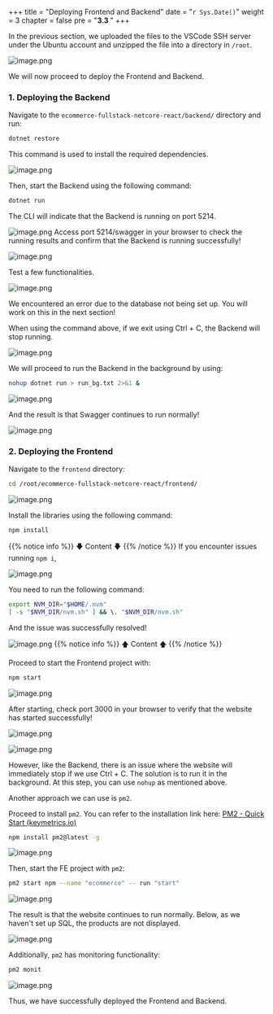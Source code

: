 +++
title = "Deploying Frontend and Backend"
date = "`r Sys.Date()`" 
weight = 3
chapter = false
pre = "<b>3.3 </b>"
+++

In the previous section, we uploaded the files to the VSCode SSH server under the Ubuntu account and unzipped the file into a directory in `/root`.

![image.png](/images/3-implementproject/3.3-febe/image.png?featherlight=false&width=60pc)

We will now proceed to deploy the Frontend and Backend.

### 1. Deploying the Backend

Navigate to the `ecommerce-fullstack-netcore-react/backend/` directory and run:

```bash
dotnet restore
```

This command is used to install the required dependencies.

![image.png](/images/3-implementproject/3.3-febe/image1.png?featherlight=false&width=60pc)

Then, start the Backend using the following command:

```bash
dotnet run
```

The CLI will indicate that the Backend is running on port 5214.

![image.png](/images/3-implementproject/3.3-febe/image2.png?featherlight=false&width=60pc)
Access port 5214/swagger in your browser to check the running results and confirm that the Backend is running successfully!

![image.png](/images/3-implementproject/3.3-febe/image3.png?featherlight=false&width=60pc)

Test a few functionalities.

![image.png](/images/3-implementproject/3.3-febe/image4.png?featherlight=false&width=60pc)

We encountered an error due to the database not being set up. You will work on this in the next section!

When using the command above, if we exit using Ctrl + C, the Backend will stop running.

![image.png](/images/3-implementproject/3.3-febe/image5.png?featherlight=false&width=60pc)

We will proceed to run the Backend in the background by using:

```bash
nohup dotnet run > run_bg.txt 2>&1 &
```

![image.png](/images/3-implementproject/3.3-febe/image6.png?featherlight=false&width=60pc)

And the result is that Swagger continues to run normally!

![image.png](/images/3-implementproject/3.3-febe/image7.png?featherlight=false&width=60pc)

### 2. Deploying the Frontend

Navigate to the `frontend` directory:

```bash
cd /root/ecommerce-fullstack-netcore-react/frontend/
```

![image.png](/images/3-implementproject/3.3-febe/image17.png?featherlight=false&width=60pc)

Install the libraries using the following command:

```bash
npm install
```

{{% notice info %}}
🡇 Content 🡇
{{% /notice %}}
If you encounter issues running `npm i`, 

![image.png](/images/3-implementproject/3.3-febe/image8.png?featherlight=false&width=60pc)

You need to run the following command:

```bash
export NVM_DIR="$HOME/.nvm"
[ -s "$NVM_DIR/nvm.sh" ] && \. "$NVM_DIR/nvm.sh"
```

And the issue was successfully resolved!

![image.png](/images/3-implementproject/3.3-febe/image9.png?featherlight=false&width=60pc)
{{% notice info %}}
🡅 Content 🡅
{{% /notice %}}

Proceed to start the Frontend project with:

```bash
npm start
```

![image.png](/images/3-implementproject/3.3-febe/image10.png?featherlight=false&width=60pc)

After starting, check port 3000 in your browser to verify that the website has started successfully!

![image.png](/images/3-implementproject/3.3-febe/image11.png?featherlight=false&width=60pc)

![image.png](/images/3-implementproject/3.3-febe/image12.png?featherlight=false&width=60pc)

However, like the Backend, there is an issue where the website will immediately stop if we use Ctrl + C. The solution is to run it in the background. At this step, you can use `nohup` as mentioned above.

Another approach we can use is `pm2`.

Proceed to install `pm2`. You can refer to the installation link here: [PM2 - Quick Start (keymetrics.io)](https://pm2.keymetrics.io/docs/usage/quick-start/)

```bash
npm install pm2@latest -g
```

![image.png](/images/3-implementproject/3.3-febe/image13.png?featherlight=false&width=60pc)

Then, start the FE project with `pm2`:

```bash
pm2 start npm --name "ecommerce" -- run "start"
```

![image.png](/images/3-implementproject/3.3-febe/image14.png?featherlight=false&width=60pc)

The result is that the website continues to run normally. Below, as we haven't set up SQL, the products are not displayed.

![image.png](/images/3-implementproject/3.3-febe/image15.png?featherlight=false&width=60pc)

Additionally, `pm2` has monitoring functionality:

```bash
pm2 monit
```

![image.png](/images/3-implementproject/3.3-febe/image16.png?featherlight=false&width=60pc)

Thus, we have successfully deployed the Frontend and Backend.
